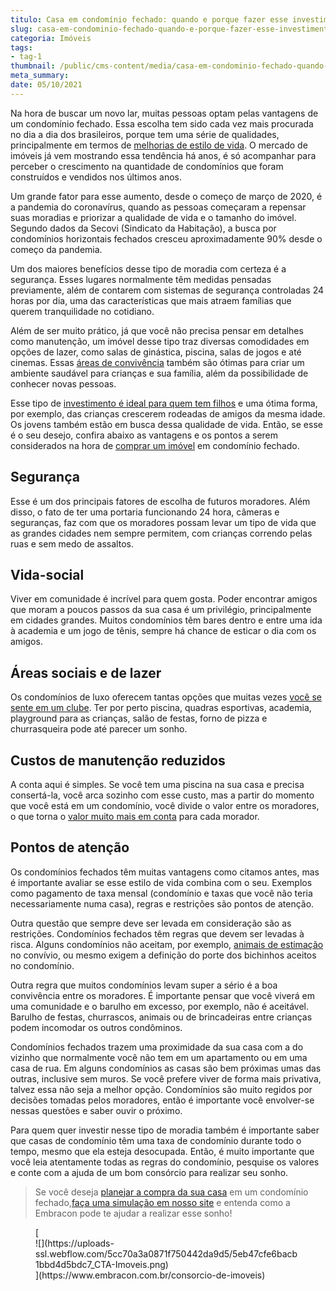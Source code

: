 ```yaml
---
titulo: Casa em condomínio fechado: quando e porque fazer esse investimento?
slug: casa-em-condominio-fechado-quando-e-porque-fazer-esse-investimento
categoria: Imóveis
tags:
- tag-1
thumbnail: /public/cms-content/media/casa-em-condominio-fechado-quando-e-porque-fazer-esse-investimento.jpg
meta_summary: 
date: 05/10/2021
---
```

Na hora de buscar um novo lar, muitas pessoas optam pelas vantagens de um condomínio fechado. Essa escolha tem sido cada vez mais procurada no dia a dia dos brasileiros, porque tem uma série de qualidades, principalmente em termos de [melhorias de estilo de vida](https://www.embracon.com.br/blog/planeje-sua-vida-financeira-e-fique-sempre-no-azul). O mercado de imóveis já vem mostrando essa tendência há anos, é só acompanhar para perceber o crescimento na quantidade de condomínios que foram construídos e vendidos nos últimos anos.

Um grande fator para esse aumento, desde o começo de março de 2020, é a pandemia do coronavírus, quando as pessoas começaram a repensar suas moradias e priorizar a qualidade de vida e o tamanho do imóvel. Segundo dados da Secovi (Sindicato da Habitação), a busca por condomínios horizontais fechados cresceu aproximadamente 90% desde o começo da pandemia.

Um dos maiores benefícios desse tipo de moradia com certeza é a segurança. Esses lugares normalmente têm medidas pensadas previamente, além de contarem com sistemas de segurança controladas 24 horas por dia, uma das características que mais atraem famílias que querem tranquilidade no cotidiano.

Além de ser muito prático, já que você não precisa pensar em detalhes como manutenção, um imóvel desse tipo traz diversas comodidades em opções de lazer, como salas de ginástica, piscina, salas de jogos e até cinemas. Essas [áreas de convivência](https://www.embracon.com.br/blog/o-que-nao-pode-faltar-na-area-externa-da-casa-para-garantir-o-lazer-da-familia) também são ótimas para criar um ambiente saudável para crianças e sua família, além da possibilidade de conhecer novas pessoas.

Esse tipo de [investimento é ideal para quem tem filhos](https://www.embracon.com.br/blog/carro-ideal-para-familia) e uma ótima forma, por exemplo, das crianças crescerem rodeadas de amigos da mesma idade. Os jovens também estão em busca dessa qualidade de vida. Então, se esse é o seu desejo, confira abaixo as vantagens e os pontos a serem considerados na hora de [comprar um imóvel](https://www.embracon.com.br/blog/8-dicas-compra-primeiro-imovel) em condomínio fechado.

Segurança
---------

Esse é um dos principais fatores de escolha de futuros moradores. Além disso, o fato de ter uma portaria funcionando 24 hora, câmeras e seguranças, faz com que os moradores possam levar um tipo de vida que as grandes cidades nem sempre permitem, com crianças correndo pelas ruas e sem medo de assaltos.

Vida-social
-----------

Viver em comunidade é incrível para quem gosta. Poder encontrar amigos que moram a poucos passos da sua casa é um privilégio, principalmente em cidades grandes. Muitos condomínios têm bares dentro e entre uma ida à academia e um jogo de tênis, sempre há chance de esticar o dia com os amigos.

Áreas sociais e de lazer 
-------------------------

Os condomínios de luxo oferecem tantas opções que muitas vezes [você se sente em um clube](https://www.embracon.com.br/blog/condominio-clube-vale-a-pena). Ter por perto piscina, quadras esportivas, academia, playground para as crianças, salão de festas, forno de pizza e churrasqueira pode até parecer um sonho.

Custos de manutenção reduzidos
------------------------------

A conta aqui é simples. Se você tem uma piscina na sua casa e precisa consertá-la, você arca sozinho com esse custo, mas a partir do momento que você está em um condomínio, você divide o valor entre os moradores, o que torna o [valor muito mais em conta](https://www.embracon.com.br/blog/como-identificar-e-eliminar-gastos-desnecessarios) para cada morador.

Pontos de atenção
-----------------

Os condomínios fechados têm muitas vantagens como citamos antes, mas é importante avaliar se esse estilo de vida combina com o seu. Exemplos como pagamento de taxa mensal (condomínio e taxas que você não teria necessariamente numa casa), regras e restrições são pontos de atenção.

Outra questão que sempre deve ser levada em consideração são as restrições. Condomínios fechados têm regras que devem ser levadas à risca. Alguns condomínios não aceitam, por exemplo, [animais de estimação](https://www.embracon.com.br/blog/posso-levar-o-pet-numa-viagem-de-aviao) no convívio, ou mesmo exigem a definição do porte dos bichinhos aceitos no condomínio.

Outra regra que muitos condomínios levam super a sério é a boa convivência entre os moradores. É importante pensar que você viverá em uma comunidade e o barulho em excesso, por exemplo, não é aceitável. Barulho de festas, churrascos, animais ou de brincadeiras entre crianças podem incomodar os outros condôminos.

Condomínios fechados trazem uma proximidade da sua casa com a do vizinho que normalmente você não tem em um apartamento ou em uma casa de rua. Em alguns condomínios as casas são bem próximas umas das outras, inclusive sem muros. Se você prefere viver de forma mais privativa, talvez essa não seja a melhor opção. Condomínios são muito regidos por decisões tomadas pelos moradores, então é importante você envolver-se nessas questões e saber ouvir o próximo.

Para quem quer investir nesse tipo de moradia também é importante saber que casas de condomínio têm uma taxa de condomínio durante todo o tempo, mesmo que ela esteja desocupada. Então, é muito importante que você leia atentamente todas as regras do condomínio, pesquise os valores e conte com a ajuda de um bom consórcio para realizar seu sonho.

> Se você deseja [planejar a compra da sua casa](https://www.embracon.com.br/consorcio-de-imoveis) em um condomínio fechado,[faça uma simulação em nosso site](https://www.embracon.com.br/consorcio) e entenda como a Embracon pode te ajudar a realizar esse sonho!

<figure class="w-richtext-figure-type-image w-richtext-align-center">[<div>![](https://uploads-ssl.webflow.com/5cc70a3a0871f750442da9d5/5eb47cfe6bacb1bbd4d5bdc7_CTA-Imoveis.png)</div>](https://www.embracon.com.br/consorcio-de-imoveis)</figure>
